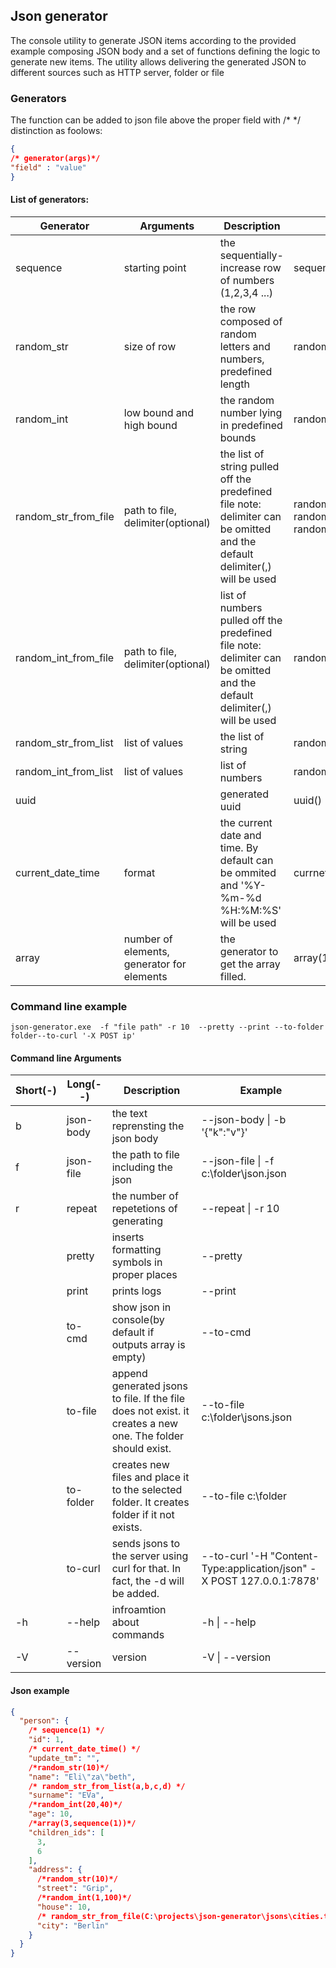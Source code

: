 ## Json generator
The console utility to generate JSON items according to the provided example composing JSON body 
and a set of functions defining the logic to generate new items. 
The utility allows delivering the generated JSON to different sources such as HTTP server, folder or file

### Generators
The function can be added to json file above the proper field with /* */ distinction as foolows:
```json
{
/* generator(args)*/
"field" : "value"
}
```

#### List of generators:
| Generator | Arguments | Description | Example |
|----------------------|--------------------------------------------|----------------------------------------------------------------------------------------------------------------------------|------------------------------------------------------------------------------------------------------------------------|
| sequence | starting point | the sequentially-increase row of numbers (1,2,3,4 ...) | sequence(10)  |
| random_str | size of row | the row composed of random letters and numbers, predefined length | random_str(10) |
| random_int | low bound and high bound | the random number lying in predefined bounds | random_int(1,100) |
| random_str_from_file | path to file, delimiter(optional) | the list of string pulled off the predefined file note: delimiter can be omitted and the default delimiter(,) will be used | random_str_from_file(\home\user\json) random_str_from_file(\home\user\json,;) random_str_from_file(\home\user\json,\n) |
| random_int_from_file | path to file, delimiter(optional)  | list of numbers pulled off the predefined file note: delimiter can be omitted and the default delimiter(,) will be used  | random_int_from_file(c:\\user\json)  |
| random_str_from_list | list of values | the list of string | random_str_from_list(a,b,c,d) |
| random_int_from_list | list of values | list of numbers | random_int_from_list(1,2,3,4,5) |
| uuid |  | generated uuid  | uuid() |
| current_date_time | format | the current date and time. By default can be ommited  and '%Y-%m-%d %H:%M:%S' will be used | currnet_date_time(%Y-%m-%d) |
| array | number of elements, generator for elements | the generator to get the array filled. | array(10,random_int(1,10)) |


### Command line example

```
json-generator.exe  -f "file path" -r 10  --pretty --print --to-folder folder--to-curl '-X POST ip'
```    

#### Command line Arguments
| Short(-) | Long(--)  | Description                                                                                                 | Example                                                               |
|----------|-----------|-------------------------------------------------------------------------------------------------------------|-----------------------------------------------------------------------|
| b        | json-body | the text reprensting the json body                                                                          | --json-body \| -b '{"k":"v"}'                                         |
| f        | json-file | the path to file including the json                                                                         | --json-file \| -f c:\\folder\json.json                                |
| r        | repeat    | the number of repetetions of generating                                                                     | --repeat \| -r 10                                                     |
|          | pretty    | inserts formatting symbols in proper places                                                                 | --pretty                                                              |
|          | print     | prints logs                                                                                                 | --print                                                               |
|          | to-cmd    | show json in console(by default if outputs array is empty)                                                  | --to-cmd                                                              |
|          | to-file   | append generated jsons to file. If the file does not exist.  it creates a new one. The folder should exist. | --to-file c:\\folder\jsons.json                                       |
|          | to-folder | creates new files and place it to the selected folder.  It creates folder if it not exists.                 | --to-file c:\\folder                                                  |
|          | to-curl   | sends jsons to the server using curl for that. In fact,  the -d will be added.                              | --to-curl '-H "Content-Type:application/json" -X POST 127.0.0.1:7878' |
| -h       | --help    | infroamtion about commands                                                                                  | -h \| --help                                                          |
| -V       | --version | version                                                                                                     | -V \| --version                                                       |
 
#### Json example

```json
{
  "person": {
    /* sequence(1) */
    "id": 1,
    /* current_date_time() */
    "update_tm": "",
    /*random_str(10)*/
    "name": "Eli\"za\"beth",
    /* random_str_from_list(a,b,c,d) */
    "surname": "EVa",
    /*random_int(20,40)*/
    "age": 10,
    /*array(3,sequence(1))*/
    "children_ids": [
      3,
      6
    ],
    "address": {
      /*random_str(10)*/
      "street": "Grip",
      /*random_int(1,100)*/
      "house": 10,
      /* random_str_from_file(C:\projects\json-generator\jsons\cities.txt,\r\n)*/
      "city": "Berlin"
    }
  }
}
```